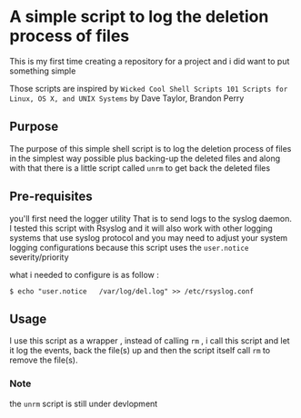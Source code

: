 # A simple script to log the deletion process of files

This is my first time creating a repository for a project and i did want to put something simple

Those scripts are inspired by ```Wicked Cool Shell Scripts 101 Scripts for Linux, OS X, and UNIX Systems``` by Dave Taylor, Brandon Perry
## Purpose
The purpose of this simple shell script is to log the deletion process of files in the simplest way possible
plus backing-up the deleted files  and along with that there is a little script called ```unrm```
to get back the deleted files
## Pre-requisites
you'll first need the logger utility That is to send logs to the syslog daemon.
I tested this script with Rsyslog and it will also work with other logging systems that use syslog protocol
and you may need to adjust your system logging configurations because this script uses the ```user.notice``` severity/priority

what i needed to configure is as follow :
```
$ echo "user.notice   /var/log/del.log" >> /etc/rsyslog.conf
```
## Usage
I use this script as a wrapper , instead of calling ```rm``` ,
i call this script and let it log the events, back the file(s) up and  then the script itself call ```rm``` to remove the file(s).
### Note
the  ```unrm``` script is still under devlopment
